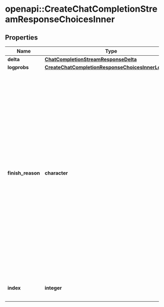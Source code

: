 # openapi::CreateChatCompletionStreamResponseChoicesInner


## Properties
Name | Type | Description | Notes
------------ | ------------- | ------------- | -------------
**delta** | [**ChatCompletionStreamResponseDelta**](ChatCompletionStreamResponseDelta.md) |  | 
**logprobs** | [**CreateChatCompletionResponseChoicesInnerLogprobs**](CreateChatCompletionResponse_choices_inner_logprobs.md) |  | [optional] 
**finish_reason** | **character** | The reason the model stopped generating tokens. This will be &#x60;stop&#x60; if the model hit a natural stop point or a provided stop sequence, &#x60;length&#x60; if the maximum number of tokens specified in the request was reached, &#x60;content_filter&#x60; if content was omitted due to a flag from our content filters, &#x60;tool_calls&#x60; if the model called a tool, or &#x60;function_call&#x60; (deprecated) if the model called a function.  | [Enum: [stop, length, tool_calls, content_filter, function_call]] 
**index** | **integer** | The index of the choice in the list of choices. | 



